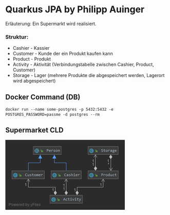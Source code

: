 # Quarkus JPA by Philipp Auinger
Erläuterung: Ein Supermarkt wird realisiert.

### Struktur:
* Cashier - Kassier
* Customer - Kunde der ein Produkt kaufen kann
* Product - Produkt
* Activity - Aktivität (Verbindungstabelle zwischen Cashier, Product, Customer)
* Storage - Lager (mehrere Produkte die abgespeichert werden, Lagerort wird abgespeichert)

## Docker Command (DB)
    docker run --name some-postgres -p 5432:5432 -e POSTGRES_PASSWORD=passme -d postgres --rm

## Supermarket CLD
![CLD](quarkusJPA/CLD.png)
